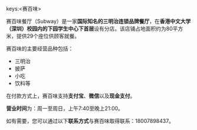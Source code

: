 keys:<赛百味>


赛百味餐厅（Subway）是一家**国际知名的三明治连锁品牌餐厅**，在**香港中文大学（深圳）**校园内的**下园学生中心下首层**设有分店。该店铺占地面积约为80平方米，提供29个座位供顾客就餐。

赛百味的主要经营品种包括：

- 三明治
- 披萨
- 小吃
- 饮料等

在付款方式上，赛百味支持**支付宝**、**微信**以及**现金支付**。

**营业时间**为：周一至周日，上午7:40至晚上21:00。

如有需要，您可以通过以下**联系方式**与赛百味取得联系：18007898437。